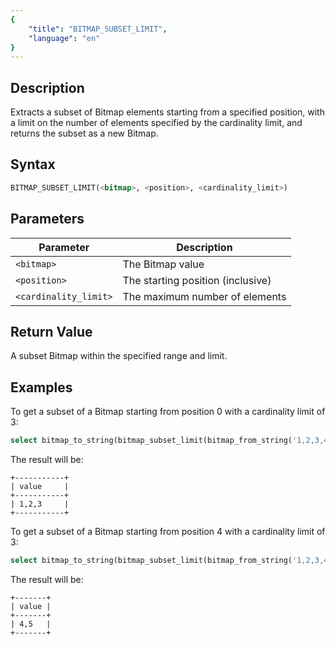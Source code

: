 ```yaml
---
{
    "title": "BITMAP_SUBSET_LIMIT",
    "language": "en"
}
---
```


<!-- 
Licensed to the Apache Software Foundation (ASF) under one
or more contributor license agreements.  See the NOTICE file
distributed with this work for additional information
regarding copyright ownership.  The ASF licenses this file
to you under the Apache License, Version 2.0 (the
"License"); you may not use this file except in compliance
with the License.  You may obtain a copy of the License at

  http://www.apache.org/licenses/LICENSE-2.0

Unless required by applicable law or agreed to in writing,
software distributed under the License is distributed on an
"AS IS" BASIS, WITHOUT WARRANTIES OR CONDITIONS OF ANY
KIND, either express or implied.  See the License for the
specific language governing permissions and limitations
under the License.
-->

## Description

Extracts a subset of Bitmap elements starting from a specified position, with a limit on the number of elements specified by the cardinality limit, and returns the subset as a new Bitmap.

## Syntax

```sql
BITMAP_SUBSET_LIMIT(<bitmap>, <position>, <cardinality_limit>)
```

## Parameters

| Parameter             | Description                   |
|-----------------------|-------------------------------|
| `<bitmap>`            | The Bitmap value              |
| `<position>`          | The starting position (inclusive) |
| `<cardinality_limit>` | The maximum number of elements |

## Return Value

A subset Bitmap within the specified range and limit.

## Examples

To get a subset of a Bitmap starting from position 0 with a cardinality limit of 3:

```sql
select bitmap_to_string(bitmap_subset_limit(bitmap_from_string('1,2,3,4,5'), 0, 3)) value;
```

The result will be:

```text
+-----------+
| value     |
+-----------+
| 1,2,3     |
+-----------+
```

To get a subset of a Bitmap starting from position 4 with a cardinality limit of 3:

```sql
select bitmap_to_string(bitmap_subset_limit(bitmap_from_string('1,2,3,4,5'), 4, 3)) value;
```

The result will be:

```text
+-------+
| value |
+-------+
| 4,5   |
+-------+
```
